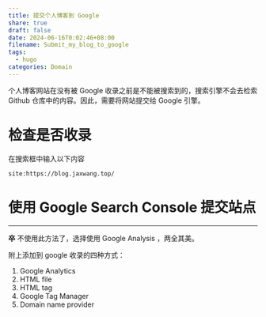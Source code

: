 ```yaml
---
title: 提交个人博客到 Google
share: true
draft: false
date: 2024-06-16T0:02:46+08:00
filename: Submit_my_blog_to_google
tags:
  - hugo
categories: Domain
---
```


个人博客网站在没有被 Google 收录之前是不能被搜索到的，搜索引擎不会去检索 Github 仓库中的内容。因此，需要将网站提交给 Google 引擎。

# 检查是否收录

在搜索框中输入以下内容
```
site:https://blog.jaxwang.top/
```

# 使用 Google Search Console 提交站点

---

**卒**
不使用此方法了，选择使用 Google Analysis ，两全其美。

附上添加到 google 收录的四种方式：
1. Google Analytics
2. HTML file
3. HTML tag
4. Google Tag Manager
5. Domain name provider

